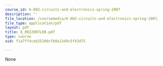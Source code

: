 ```yaml
---
course_id: 6-002-circuits-and-electronics-spring-2007
description: ''
file_location: /coursemedia/6-002-circuits-and-electronics-spring-2007/f1a7ff4ceb25260cfb0a1349c5f43d75_6_0022007L08.pdf
file_type: application/pdf
layout: pdf
title: 6_0022007L08.pdf
type: course
uid: f1a7ff4ceb25260cfb0a1349c5f43d75

---
```

None